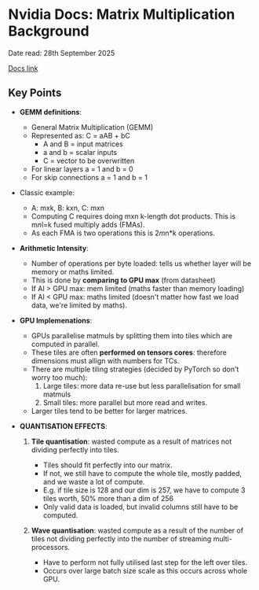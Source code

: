 # Nvidia Docs: Matrix Multiplication Background

Date read: 28th September 2025

[Docs link](https://docs.nvidia.com/deeplearning/performance/dl-performance-matrix-multiplication/index.html#gpu-imple)

## Key Points
* **GEMM definitions**:
	* General Matrix Multiplication (GEMM)
	* Represented as: C = aAB + bC
		* A and B = input matrices
		* a and b = scalar inputs
		* C = vector to be overwritten
	* For linear layers a = 1 and b = 0
	* For skip connections a = 1 and b = 1

* Classic example:
	* A: mxk, B: kxn, C: mxn
	* Computing C requires doing mxn k-length dot products. This is m*n*l=k fused multiply adds (FMAs).
	* As each FMA is two operations this is 2*m*n*k operations.

* **Arithmetic Intensity**:
	* Number of operations per byte loaded: tells us whether layer will be memory or maths limited.
	* This is done by **comparing to GPU max** (from datasheet)
	* If AI > GPU max: mem limited (maths faster than memory loading)
	* If AI < GPU max: maths limited (doesn't matter how fast we load data, we're limited by maths).

* **GPU Implemenations**:
	* GPUs parallelise matmuls by splitting them into tiles which are computed in parallel.
	* These tiles are often **performed on tensors cores**: therefore dimensions must allign with numbers for TCs.
	* There are multiple tiling strategies (decided by PyTorch so don't worry too much):
		1. Large tiles: more data re-use but less parallelisation for small matmuls
		2. Small tiles: more parallel but more read and writes.
	* Larger tiles tend to be better for larger matrices.

* **QUANTISATION EFFECTS**:
	1. **Tile quantisation**: wasted compute as a result of matrices not dividing perfectly into tiles.
		* Tiles should fit perfectly into our matrix.
		* If not, we still have to compute the whole tile, mostly padded, and we waste a lot of compute.
		* E.g. if tile size is 128 and our dim is 257, we have to compute 3 tiles worth, 50% more than a dim of 256
		* Only valid data is loaded, but invalid columns still have to be computed.

	2. **Wave quantisation**: wasted compute as a result of the number of tiles not dividing perfectly into the number of streaming multi-processors.
		* Have to perform not fully utilised last step for the left over tiles.
		* Occurs over large batch size scale as this occurs across whole GPU.